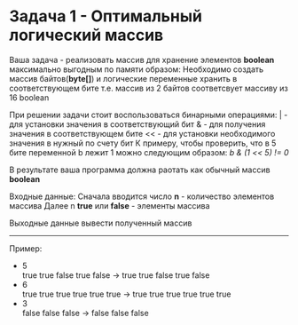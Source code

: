 # Задача 1 - Оптимальный логический массив

Ваша задача - реализовать массив для хранение элементов **boolean** максимально выгодным по памяти образом:
Необходимо создать массив байтов(**byte[]**) и логические переменные хранить в соответствующем бите
т.е. массив из 2 байтов соответсвует массиву из 16 boolean

При решении задачи стоит воспользоваться бинарными операциями:
| - для установки значения в соответствующий бит
& - для получения значения в соответствующем бите
<< - для установки необходимого значения в нужный по счету бит
К примеру, чтобы проверить, что в 5 бите переменной b лежит 1 можно следующим образом: _b & (1 << 5) != 0_

В результате ваша программа должна раотать как обычный массив **boolean**

Входные данные:
Сначала вводится число **n** - количество элементов массива
Далее n **true** или **false** - элементы массива

Выходные данные вывести полученный массив

---

Пример:
* 5<br>true true false true false -> true true false true false<br>
* 6<br>true true true true true true -> true true true true true true<br>
* 3<br>false false false -> false false false <br>

